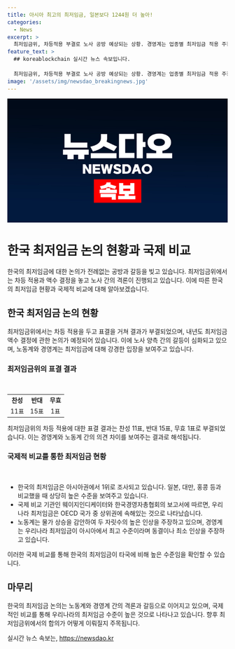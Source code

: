 ```yaml
---
title: 아시아 최고의 최저임금, 일본보다 1244원 더 높아!
categories:
  - News
excerpt: >
  최저임금위, 차등적용 부결로 노사 공방 예상되는 상황. 경영계는 업종별 최저임금 적용 주장하며, 노동계는 물가상승 고려해 높은 인상 주장. 국제 비교에서 한국의 최저임금이 높은 수준임을 강조. 최저임금위에서 액수 결정을 위한 합의 중요시. 전원회의에서 근로자위원의 물리적 저항으로 논란 발생, 사용자위원측에서 비판표명.
feature_text: >
  ## koreablockchain 실시간 뉴스 속보입니다.

  최저임금위, 차등적용 부결로 노사 공방 예상되는 상황. 경영계는 업종별 최저임금 적용 주장하며, 노동계는 물가상승 고려해 높은 인상 주장. 국제 비교에서 한국의 최저임금이 높은 수준임을 강조. 최저임금위에서 액수 결정을 위한 합의 중요시. 전원회의에서 근로자위원의 물리적 저항으로 논란 발생, 사용자위원측에서 비판표명.
image: '/assets/img/newsdao_breakingnews.jpg'
---
```


<p><img src="/assets/img/newsdao_breakingnews.jpg" alt="koreablockchain 속보" /></p>

<h1>한국 최저임금 논의 현황과 국제 비교</h1>

<p data-ke-size="size16">한국의 최저임금에 대한 논의가 전례없는 공방과 갈등을 빚고 있습니다. 최저임금위에서는 차등 적용과 액수 결정을 놓고 노사 간의 격론이 진행되고 있습니다. 이에 따른 한국의 최저임금 현황과 국제적 비교에 대해 알아보겠습니다.</p>

<h2 data-ke-size="size26">한국 최저임금 논의 현황</h2>

<p data-ke-size="size16">최저임금위에서는 차등 적용을 두고 표결을 거쳐 결과가 부결되었으며, 내년도 최저임금 액수 결정에 관한 논의가 예정되어 있습니다. 이에 노사 양측 간의 갈등이 심화되고 있으며, 노동계와 경영계는 최저임금에 대해 강경한 입장을 보여주고 있습니다.</p>

<h3>최저임금위의 표결 결과</h3>

<p data-ke-size="size16">&nbsp;</p>

<table>
  <tbody>
    <tr>
      <td style="text-align: center; height: 17px;"><b>찬성</b></td>
      <td style="text-align: center; height: 17px;"><b>반대</b></td>
      <td style="text-align: center; height: 17px;"><b>무효</b></td>
    </tr>
    <tr>
      <td style="text-align: center; height: 17px;">11표</td>
      <td style="text-align: center; height: 17px;">15표</td>
      <td style="text-align: center; height: 17px;">1표</td>
    </tr>
  </tbody>
</table>

<p data-ke-size="size16">최저임금위의 차등 적용에 대한 표결 결과는 찬성 11표, 반대 15표, 무효 1표로 부결되었습니다. 이는 경영계와 노동계 간의 의견 차이를 보여주는 결과로 해석됩니다.</p>

<h3>국제적 비교를 통한 최저임금 현황</h3>

<p data-ke-size="size16">&nbsp;</p>

<ul>
  <li>한국의 최저임금은 아시아권에서 1위로 조사되고 있습니다. 일본, 대만, 홍콩 등과 비교했을 때 상당히 높은 수준을 보여주고 있습니다.</li>
  <li>국제 비교 기관인 웨이지인디케이터와 한국경영자총협회의 보고서에 따르면, 우리나라 최저임금은 OECD 국가 중 상위권에 속해있는 것으로 나타났습니다.</li>
  <li>노동계는 물가 상승을 감안하여 두 자릿수의 높은 인상을 주장하고 있으며, 경영계는 우리나라 최저임금이 아시아에서 최고 수준이라며 동결이나 최소 인상을 주장하고 있습니다.</li>
</ul>

<p data-ke-size="size16">이러한 국제 비교를 통해 한국의 최저임금이 타국에 비해 높은 수준임을 확인할 수 있습니다.</p>

<h2 data-ke-size="size26">마무리</h2>

<p data-ke-size="size16">한국의 최저임금 논의는 노동계와 경영계 간의 격론과 갈등으로 이어지고 있으며, 국제적인 비교를 통해 우리나라의 최저임금 수준이 높은 것으로 나타나고 있습니다. 향후 최저임금위에서의 합의가 어떻게 이뤄질지 주목됩니다.</p>
실시간 뉴스 속보는, <a href="https://newsdao.kr" rel="dofollow">https://newsdao.kr</a>


